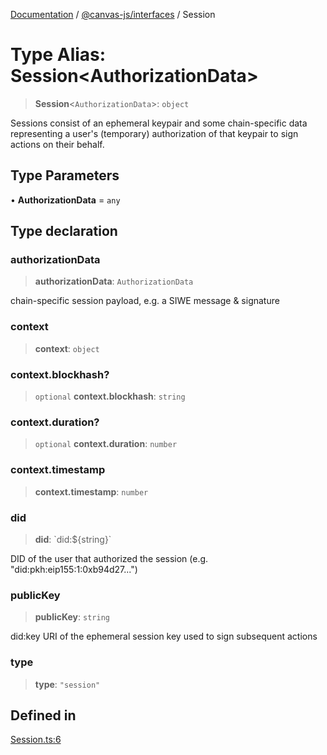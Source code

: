 [Documentation](../../../packages.md) / [@canvas-js/interfaces](../index.md) / Session

# Type Alias: Session\<AuthorizationData\>

> **Session**\<`AuthorizationData`\>: `object`

Sessions consist of an ephemeral keypair and some chain-specific
data representing a user's (temporary) authorization of that
keypair to sign actions on their behalf.

## Type Parameters

• **AuthorizationData** = `any`

## Type declaration

### authorizationData

> **authorizationData**: `AuthorizationData`

chain-specific session payload, e.g. a SIWE message & signature

### context

> **context**: `object`

### context.blockhash?

> `optional` **context.blockhash**: `string`

### context.duration?

> `optional` **context.duration**: `number`

### context.timestamp

> **context.timestamp**: `number`

### did

> **did**: \`did:$\{string\}\`

DID of the user that authorized the session (e.g. "did:pkh:eip155:1:0xb94d27...")

### publicKey

> **publicKey**: `string`

did:key URI of the ephemeral session key used to sign subsequent actions

### type

> **type**: `"session"`

## Defined in

[Session.ts:6](https://github.com/canvasxyz/canvas/blob/62d177fb446565afa753f83091e84331fbd47245/packages/interfaces/src/Session.ts#L6)
